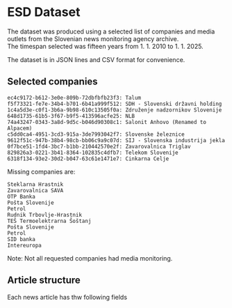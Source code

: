 # ESD Dataset

The dataset was produced using a selected list of companies and media outlets from the Slovenian news monitoring agency archive.  
The timespan selected was fifteen years from 1. 1. 2010 to 1. 1. 2025.

The dataset is in JSON lines and CSV format for convenience.

## Selected companies

    ec4c9172-b612-3e0e-809b-72dbfbfb23f3: Talum
    f5f73321-fe7e-34b4-b701-6b41a999f512: SDH - Slovenski državni holding
    1c4a5d3e-c0f1-3b6a-9b98-610c13505f0a: Združenje nadzornikov Slovenije
    648d1735-61b5-3f67-b9f5-413596acfe25: NLB
    74a43247-0343-3a8d-9d5c-b046d90308c1: Salonit Anhovo (Renamed to Alpacem)
    c5dd0ca4-4951-3cd3-915a-3de7993042f7: Slovenske železnice
    9612f51c-947b-38b4-98cb-bb06c9a9c07d: SIJ - Slovenska industrija jekla
    0f7bce51-1fd4-3bc7-b1bb-210442570e2f: Zavarovalnica Triglav
    829826a3-0221-3b41-8364-102835c4dfb7: Telekom Slovenije
    6318f134-93e2-30d2-b047-63c61e1471e7: Cinkarna Celje

Missing companies are:

    Steklarna Hrastnik
    Zavarovalnica SAVA
    OTP Banka
    Pošta Slovenije
    Petrol
    Rudnik Trbovlje-Hrastnik
    TEŠ Termoelektrarna Šoštanj
    Pošta Slovenije
    Petrol
    SID banka
    Intereuropa

Note: Not all requested companies had media monitoring.

## Article structure

Each news article has thw following fields 


